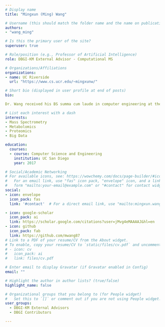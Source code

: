 ```yaml
---
# Display name
title: "Mingxun (Ming) Wang"

# Username (this should match the folder name and the name on publications)
authors:
- "wang_ming"

# Is this the primary user of the site?
superuser: true

# Role/position (e.g., Professor of Artificial Intelligence)
role: DBGI-KM External Advisor - Computational MS

# Organizations/Affiliations
organizations:
- name: UC Riverside
  url: "https://www.cs.ucr.edu/~mingxunw/"

# Short bio (displayed in user profile at end of posts)
bio: 

Dr. Wang received his BS summa cum laude in computer engineering at the University of Illinois Urbana Champaign. He earned his PhD with Prof. Nuno Bandeira in Computer Science at the University of California San Diego. Dr. Wang then turned to chemistry and pharmaceutical sciences in his postdoctoral studies with Prof. Pieter C. Dorrestein in the Skaggs School of Pharmacy and Pharmaceutical Sciences at the University of California San Diego. Dr. Wang is currently an assistant professor in the Department of Computer Science and Engineering at the University of California Riverside. Dr. Wang is keenly interested in how computational approaches in analyzing mass spectrometry data can gain insight into the chemical world around us. Dr. Wang’s work has created computational tools that enable global visualization of unknown chemistry that makes it possible to rapidly discover new molecules. Dr. Wang has scaled these approaches mine repository scale data across all public metabolomics and natural products data that include billions of unknown molecules. Dr. Wang has led the development of computational tools and infrastructure that resulted in the GNPS ecosystem – a web analysis and knowledge curation infrastructure that became the de facto standard tool for the natural products, metabolomics, and chemical ecology research communities. His computational tools are used by thousands of chemists and biologists from around the world each month. Dr. Wang co-founded Ometa Labs in 2017 that commercialized the computational tools he developed during his PhD and postdoctoral studies.  Dr. Wang’s research interests lie in bioinformatics, computational mass spectrometry, and analytical chemistry.

# List each interest with a dash
interests:
- Mass Spectrometry
- Metabolomics
- Proteomics
- Big Data

education:
  courses:
  - course: Computer Science and Engineering
    institution: UC San Diego
    year: 2017

# Social/Academic Networking
# For available icons, see: https://wowchemy.com/docs/page-builder/#icons
#   For an email link, use "fas" icon pack, "envelope" icon, and a link in the
#   form "mailto:your-email@example.com" or "#contact" for contact widget.
social:
- icon: envelope
  icon_pack: fas
  link: '#contact'  # For a direct email link, use "mailto:mingxun.wang@cs.ucr.edu".

- icon: google-scholar
  icon_pack: ai
  link: https://scholar.google.com/citations?user=jMvg4eMAAAAJ&hl=en
- icon: github
  icon_pack: fab
  link: https://github.com/mwang87
# Link to a PDF of your resume/CV from the About widget.
# To enable, copy your resume/CV to `static/files/cv.pdf` and uncomment the lines below.
# - icon: cv
#   icon_pack: ai
#   link: files/cv.pdf

# Enter email to display Gravatar (if Gravatar enabled in Config)
email: ""

# Highlight the author in author lists? (true/false)
highlight_name: false

# Organizational groups that you belong to (for People widget)
#   Set this to `[]` or comment out if you are not using People widget.
user_groups:
  - DBGI-KM External Advisors
  - DBGI Contributors

---
```

